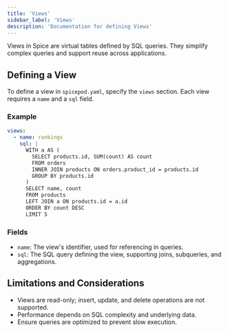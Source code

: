 ```yaml
---
title: 'Views'
sidebar_label: 'Views'
description: 'Documentation for defining Views'
---
```


Views in Spice are virtual tables defined by SQL queries. They simplify complex queries and support reuse across applications.

## Defining a View

To define a view in `spicepod.yaml`, specify the `views` section. Each view requires a `name` and a `sql` field.

### Example

```yaml
views:
  - name: rankings
    sql: |
      WITH a AS (
        SELECT products.id, SUM(count) AS count
        FROM orders
        INNER JOIN products ON orders.product_id = products.id
        GROUP BY products.id
      )
      SELECT name, count
      FROM products
      LEFT JOIN a ON products.id = a.id
      ORDER BY count DESC
      LIMIT 5
```

### Fields

- `name`: The view's identifier, used for referencing in queries.
- `sql`: The SQL query defining the view, supporting joins, subqueries, and aggregations.

## Limitations and Considerations

- Views are read-only; insert, update, and delete operations are not supported.
- Performance depends on SQL complexity and underlying data.
- Ensure queries are optimized to prevent slow execution.
